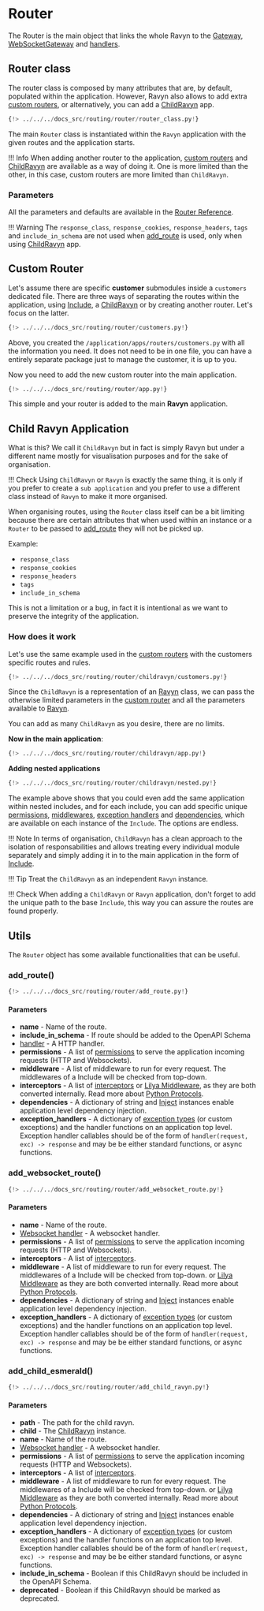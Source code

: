 # Router

The Router is the main object that links the whole Ravyn to the [Gateway](./routes.md#gateway),
[WebSocketGateway](./routes.md#websocketgateway) and [handlers](./handlers.md).

## Router class

The router class is composed by many attributes that are, by default, populated within the application. However, Ravyn
also allows to add extra [custom routers](#custom-router), or alternatively, you can add a [ChildRavyn](#child-ravyn-application) app.

```python
{!> ../../../docs_src/routing/router/router_class.py!}
```

The main `Router` class is instantiated within the `Ravyn` application with the given routes and the application
starts.

!!! Info
    When adding another router to the application, [custom routers](#custom-router) and
    [ChildRavyn](#child-ravyn-application) are available as a way of doing it. One is more limited than
    the other, in this case, custom routers are more limited than `ChildRavyn`.

### Parameters

All the parameters and defaults are available in the [Router Reference](../references/routing/router.md).

!!! Warning
    The `response_class`, `response_cookies`, `response_headers`, `tags` and `include_in_schema` are not used
    when [add_route](#add_route) is used, only when using [ChildRavyn](#child-ravyn-application) app.

## Custom Router

Let's assume there are specific **customer** submodules inside a `customers` dedicated file.
There are three ways of separating the routes within the application, using [Include](./routes.md#include),
a [ChildRavyn](#child-ravyn-application) or by creating another router. Let's focus on the latter.

```python hl_lines="28-35" title="/application/apps/routers/customers.py"
{!> ../../../docs_src/routing/router/customers.py!}
```

Above, you created the `/application/apps/routers/customers.py` with all the information you need. It does not need
to be in one file, you can have a entirely separate package just to manage the customer, it is up to you.

Now you need to add the new custom router into the main application.

```python hl_lines="1 6" title="/application/app.py"
{!> ../../../docs_src/routing/router/app.py!}
```

This simple and your router is added to the main **Ravyn** application.

## Child Ravyn Application

What is this? We call it `ChildRavyn` but in fact is simply Ravyn but under a different name mostly for
visualisation purposes and for the sake of organisation.

!!! Check
    Using `ChildRavyn` or `Ravyn` is exactly the same thing, it is only if you prefer to create a
    `sub application` and you prefer to use a different class instead of `Ravyn` to make it more organised.

When organising routes, using the `Router` class itself can be a bit limiting because there are certain attributes
that when used within an instance or a `Router` to be passed to [add_route](#add_route) they will not be picked up.

Example:

* `response_class`
* `response_cookies`
* `response_headers`
* `tags`
* `include_in_schema`

This is not a limitation or a bug, in fact it is intentional as we want to preserve the integrity of the application.

### How does it work

Let's use the same example used in the [custom routers](#custom-router) with the customers specific routes and rules.

```python hl_lines="28-40" title="/application/apps/routers/customers.py"
{!> ../../../docs_src/routing/router/childravyn/customers.py!}
```

Since the `ChildRavyn` is a representation of an [Ravyn](../application/applications.md) class, we can pass
the otherwise limited parameters in the [custom router](#custom-router) and all the parameters available to
[Ravyn](../application/applications.md).

You can add as many `ChildRavyn` as you desire, there are no limits.

**Now in the main application**:

```python hl_lines="5" title="/application/app.py"
{!> ../../../docs_src/routing/router/childravyn/app.py!}
```

**Adding nested applications**

```python hl_lines="9 13-14" title="/application/app.py"
{!> ../../../docs_src/routing/router/childravyn/nested.py!}
```

The example above shows that you could even add the same application within nested includes, and for each
include, you can add specific unique [permissions](../permissions/index.md), [middlewares](../middleware/middleware.md),
[exception handlers](../exception-handlers.md) and [dependencies](../dependencies.md), which are available on each
instance of the `Include`. The options are endless.

!!! Note
    In terms of organisation, `ChildRavyn` has a clean approach to the isolation of responsabilities and allows
    treating every individual module separately and simply adding it in to the main application
    in the form of [Include](./routes.md#include).

!!! Tip
    Treat the `ChildRavyn` as an independent `Ravyn` instance.

!!! Check
    When adding a `ChildRavyn` or `Ravyn` application, don't forget to add the unique path to the base
    `Include`, this way you can assure the routes are found properly.

## Utils

The `Router` object has some available functionalities that can be useful.

### add_route()

```python
{!> ../../../docs_src/routing/router/add_route.py!}
```

#### Parameters

* **name** - Name of the route.
* **include_in_schema** - If route should be added to the OpenAPI Schema
* [handler](./handlers.md#http-handlers) - A HTTP handler.
* **permissions** - A list of [permissions](../permissions/index.md) to serve the application incoming
requests (HTTP and Websockets).
* **middleware** - A list of middleware to run for every request. The middlewares of a Include will be checked from
top-down.
* **interceptors** - A list of [interceptors](../interceptors.md)
or <a href='https://www.lilya.dev/middleware/' target='_blank'>Lilya Middleware</a>, as they are both converted
internally. Read more about [Python Protocols](https://peps.python.org/pep-0544/).
* **dependencies** - A dictionary of string and [Inject](../dependencies.md) instances enable application level dependency
injection.
* **exception_handlers** - A dictionary of [exception types](../exceptions.md) (or custom exceptions) and the handler
functions on an application top level. Exception handler callables should be of the form of
`handler(request, exc) -> response` and may be be either standard functions, or async functions.

### add_websocket_route()

```python
{!> ../../../docs_src/routing/router/add_websocket_route.py!}
```

#### Parameters

* **name** - Name of the route.
* [Websocket handler](./handlers.md#websocket-handler) - A websocket handler.
* **permissions** - A list of [permissions](../permissions/index.md) to serve the application incoming
requests (HTTP and Websockets).
* **interceptors** - A list of [interceptors](../interceptors.md).
* **middleware** - A list of middleware to run for every request. The middlewares of a Include will be checked from
top-down.
or <a href='https://www.lilya.dev/middleware/' target='_blank'>Lilya Middleware</a> as they are both converted
internally. Read more about [Python Protocols](https://peps.python.org/pep-0544/).
* **dependencies** - A dictionary of string and [Inject](../dependencies.md) instances enable application level dependency
injection.
* **exception_handlers** - A dictionary of [exception types](../exceptions.md) (or custom exceptions) and the handler
functions on an application top level. Exception handler callables should be of the form of
`handler(request, exc) -> response` and may be be either standard functions, or async functions.

### add_child_esmerald()

```python
{!> ../../../docs_src/routing/router/add_child_ravyn.py!}
```

#### Parameters

* **path** - The path for the child ravyn.
* **child** - The [ChildRavyn](#child-ravyn-application) instance.
* **name** - Name of the route.
* [Websocket handler](./handlers.md#websocket-handler) - A websocket handler.
* **permissions** - A list of [permissions](../permissions/index.md) to serve the application incoming
requests (HTTP and Websockets).
* **interceptors** - A list of [interceptors](../interceptors.md).
* **middleware** - A list of middleware to run for every request. The middlewares of a Include will be checked from
top-down.
or <a href='https://www.lilya.dev/middleware/' target='_blank'>Lilya Middleware</a> as they are both converted
internally. Read more about [Python Protocols](https://peps.python.org/pep-0544/).
* **dependencies** - A dictionary of string and [Inject](../dependencies.md) instances enable application level dependency
injection.
* **exception_handlers** - A dictionary of [exception types](../exceptions.md) (or custom exceptions) and the handler
functions on an application top level. Exception handler callables should be of the form of
`handler(request, exc) -> response` and may be be either standard functions, or async functions.
* **include_in_schema** - Boolean if this ChildRavyn should be included in the OpenAPI Schema.
* **deprecated** - Boolean if this ChildRavyn should be marked as deprecated.
